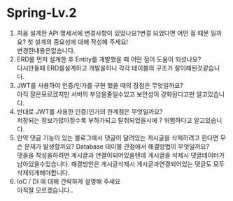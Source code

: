 # Spring-Lv.2
1. 처음 설계한 API 명세서에 변경사항이 있었나요?변경 되었다면 어떤 점 때문 일까요? 첫 설계의 중요성에 대해 작성해 주세요!  
   변경한내용은없습니다.
2. ERD를 먼저 설계한 후 Entity를 개발했을 때 어떤 점이 도움이 되셨나요?  
   다시만들때 ERD를설계하고 개발을하니 각각 테이블의 구조가 잘이해된것같습니다.
3. JWT를 사용하여 인증/인가를 구현 했을 때의 장점은 무엇일까요?  
   아직 잘은모르겠지만 서버의 부담을줄일수있고 보안성이 강화된다고만 알고있습니다.
4. 반대로 JWT를 사용한 인증/인가의 한계점은 무엇일까요?  
   저장되는 정보가많아질수록 부하가되고 탈취되었을시에 ? 위험하다고 알고있습니다.
5. 만약 댓글 기능이 있는 블로그에서 댓글이 달려있는 게시글을 삭제하려고 한다면 무슨 문제가 발생할까요? Database 테이블 관점에서 해결방법이 무엇일까요?  
   댓을을 작성을하려면 게시글과 연결이되어있을텐데 게시글을 삭제시 댓글데이터가 남아있을수있습니다. 해결방안은 게시글삭제시 게시글과연결되어있는 댓글도 모두삭제되게해야합니다.
6. IoC / DI 에 대해 간략하게 설명해 주세요  
   아직잘 모르겠습니다..
